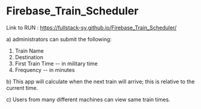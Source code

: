 # Firebase_Train_Scheduler
Link to RUN : https://fullstack-sy.github.io/Firebase_Train_Scheduler/


a) administrators can submit the following:
1. Train Name
2. Destination
3. First Train Time -- in military time
4. Frequency -- in minutes

b) This app will calculate when the next train will arrive; this is relative to the current time.

c) Users from many different machines can view same train times.

